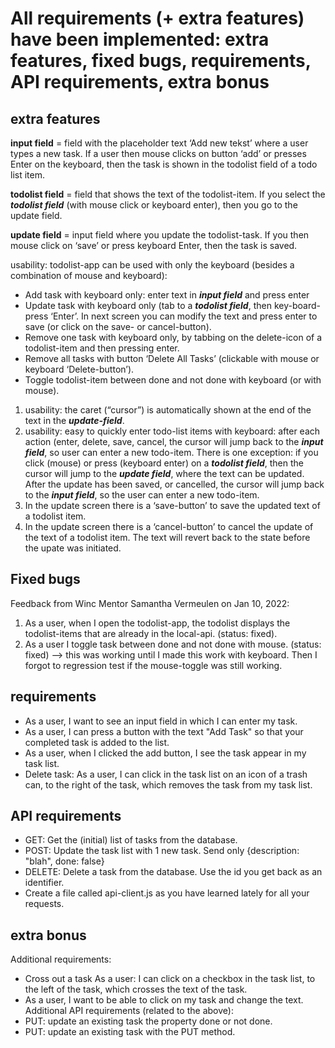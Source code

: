 # All requirements (+ extra features) have been implemented: extra features, fixed bugs, requirements, API requirements, extra bonus

## extra features

**input field** = field with the placeholder text ‘Add new tekst’ where a user types a new task.  If a user then mouse clicks on button ‘add’ or presses Enter on the keyboard, then the task is shown in the todolist field of a todo list item.

**todolist field** = field that shows the text of the todolist-item. If you select the ***todolist field*** (with mouse click or keyboard enter), then you go to the update field.

**update field**  = input field where you update the todolist-task. If you then mouse click on ‘save’ or press keyboard Enter, then the task is saved.

usability: todolist-app can be used with only the keyboard (besides a combination of mouse and keyboard):

* Add task with keyboard only: enter text in ***input field*** and press enter
* Update task with keyboard only (tab to a ***todolist field***, then key-board-press ‘Enter’. In next screen you can modify the text and press enter to save (or click on the save- or cancel-button).
* Remove one task with keyboard only, by tabbing on the delete-icon of a todolist-item and then pressing enter.
* Remove all tasks with button ‘Delete All Tasks’ (clickable with mouse or keyboard ‘Delete-button’).
* Toggle todolist-item between done and not done with keyboard (or with mouse).

1. usability: the caret (“cursor”) is automatically shown at the end of the text in the ***update-field***.
2. usability: easy to quickly enter todo-list items with  keyboard: after each action (enter, delete, save, cancel, the cursor will jump back to the ***input field***, so user can enter a new todo-item. There is one exception: if you click (mouse) or press (keyboard enter) on a ***todolist field***, then the cursor will jump to the ***update field***, where the text can be updated. After the update has been saved, or cancelled, the cursor will jump back to the ***input field***, so the user can enter a new todo-item.
3. In the update screen there is a ‘save-button’  to save the updated text of a todolist item.
4. In the update screen there is a ‘cancel-button’  to cancel the update of the text of a todolist item. The text will revert back to the state before the upate was initiated.

## Fixed bugs

Feedback from Winc Mentor Samantha Vermeulen on Jan 10, 2022:

1. As a user, when I open the todolist-app, the todolist displays the todolist-items that are already in the local-api. (status: fixed).
2. As a user I  toggle task between done and not done with mouse. (status: fixed) --> this was working until I made this work with keyboard. Then I forgot to regression test if the mouse-toggle was still working.

## requirements

* As a user, I want to see an input field in which I can enter my task.
* As a user, I can press a button with the text "Add Task" so that your completed task is added to the list.
* As a user, when I clicked the add button, I see the task appear in my task list.
* Delete task: As a user, I can click in the task list on an icon of a trash can, to the right of the task, which removes the task from my task list.

## API requirements

* GET: Get the (initial) list of tasks from the database.
* POST: Update the task list with 1 new task. Send only {description: "blah", done: false}
* DELETE: Delete a task from the database. Use the id you get back as an identifier.
* Create a file called api-client.js as you have learned lately for all your requests.

## extra bonus

Additional requirements:

* Cross out a task As a user: I can click on a checkbox in the task list, to the left of the task, which crosses the text of the task.
* As a user, I want to be able to click on my task and change the text.
Additional API requirements (related to the above):
* PUT: update an existing task the property done or not done.
* PUT: update an existing task with the PUT method.
